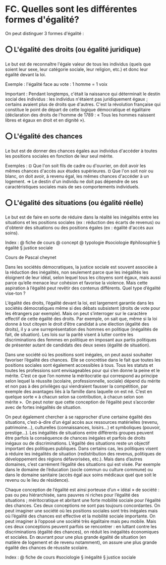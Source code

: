 # FC. Quelles sont les différentes formes d'égalité?

On peut distinguer 3 formes d'égalité :

## ⭕ L'égalité des droits (ou égalité juridique)

Le but est de reconnaître l'égale valeur de tous les individus (quels que soient leur sexe, leur catégorie sociale, leur religion, etc.) et donc leur égalité devant la loi.

Exemple : l'égalité face au vote : 1 homme = 1 voix

Important : Pendant longtemps, c'était la naissance qui déterminait le destin social des individus : les individus n'étaient pas juridiquement égaux ; certains avaient plus de droits que d'autres. C'est la révolution française qui constitue le point de départ de cette logique démocratique et égalitaire (déclaration des droits de l'homme de 1789 : « Tous les hommes naissent libres et égaux en droit et en dignité »).

## ⭕ L'égalité des chances

Le but est de donner des chances égales aux individus d'accéder à toutes les positions sociales en fonction de leur seul mérite.

Exemples :
¤ Que l'on soit fils de cadre ou d'ouvrier, on doit avoir les mêmes chances d'accès aux études supérieures. 
¤ Que l'on soit noir ou blanc, on doit avoir, à revenu égal, les mêmes chances d'accéder à un logement.
=> Le destin d'un individu ne doit pas dépendre de ses caractéristiques sociales mais de ses comportements individuels.

## ⭕ L'égalité des situations (ou égalité réelle)

Le but est de faire en sorte de réduire dans la réalité les inégalités entre les situations et les positions sociales (ex : réduction des écarts de revenus) ou d'obtenir des situations ou des positions égales (ex : égalité d'accès aux soins).

Index : @ fiche de cours @ concept @ typologie #sociologie #philosophie § égalité § justice sociale


Cours de Pascal cheynet

Dans les sociétés démocratiques, la justice sociale est souvent associée à la réduction des inégalités, non seulement parce que les inégalités les éloignent de leur idéal, selon lequel tous les citoyens sont égaux, mais aussi parce qu’elle menace leur cohésion et favorise la violence. Mais cette aspiration à l’égalité peut revêtir des contenus différents. Quel type d’égalité vise-ton ? 

L’égalité des droits, l’égalité devant la loi, est largement garantie dans les sociétés démocratiques même si des débats subsistent (droits de vote pour les étrangers par exemple). Mais on peut s’interroger sur le caractère effectif de cette égalité des droits. Par exemple, on sait que, même si la loi donne à tout citoyen le droit d’être candidat à une élection (égalité des droits), il y a une surreprésentation des hommes en politique (inégalités de fait, de situation). Les lois sur la parité visent à lutter contre les discriminations des femmes en politique en imposant aux partis politiques de présenter autant de candidats des deux sexes (égalité de situation). 

Dans une société où les positions sont inégales, on peut aussi souhaiter favoriser l’égalité des chances.  Elle se concrétise dans le fait que toutes les positions sociales sont également accessibles à tous. Tous les statuts et toutes les professions sont envisageables pour qui s’en donne la peine et le mérite. C’est ce que l’on nomme la méritocratie qui correspond au principe selon lequel la réussite (scolaire, professionnelle, sociale) dépend du mérite et non pas à des privilèges qui viendraient fausser la compétition, par exemple des avantages liés à la famille dans laquelle on est né. C’est en quelque sorte « à chacun selon sa contribution, à chacun selon son mérite ».  On peut noter que cette conception de l’égalité peut s’accorder avec de fortes inégalités de situation. 

On peut également chercher à se rapprocher d’une certaine égalité des situations, c’est-à-dire d’un égal accès aux ressources matérielles (revenu, patrimoine…), culturelles (connaissances, loisirs…) et symboliques (pouvoir, prestige…). Les inégalités de situations entre différents groupes peuvent être parfois la conséquence de chances inégales et parfois de droits inégaux ou de discriminations. L’égalité des situations reste un objectif important des politiques publiques. Dans certains cas, les politiques visent à réduire les inégalités de situation (redistribution des revenus, politiques de développement des régions défavorisées, etc.). Mais dans d’autres domaines, c’est carrément l’égalité des situations qui est visée. Par exemple dans le domaine de l’éducation (socle commun ou culture commune) ou dans le domaine sanitaire (accès égal aux soins médicaux quel que soit le revenu ou le lieu de résidence). 

Chaque conception de l’égalité est ainsi porteuse d’un « idéal » de société : pas ou peu hiérarchisée, sans pauvres ni riches pour l’égalité des situations ; méritocratique et abritant une forte mobilité sociale pour l’égalité des chances. Ces deux conceptions ne sont pas toujours concordantes. On peut imaginer une société où les positions sociales sont très inégales mais où l’égalité des chances est effective et la mobilité sociale importante. On peut imaginer à l’opposé une société très égalitaire mais peu mobile. Mais ces deux conceptions peuvent parfois se rencontrer : en luttant contre les discriminations (égalité des chances), on réduit les inégalités économiques et sociales. En œuvrant pour une plus grande égalité de situation (en matière de logement et de revenu notamment), on assure une plus grande égalité des chances de réussite scolaire.

Index : @ fiche de cours #sociologie § inégalité § justice sociale